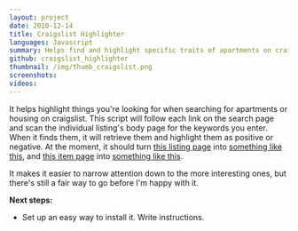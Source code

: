 ```yaml
---
layout: project
date: 2010-12-14
title: Craigslist Highlighter
languages: Javascript
summary: Helps find and highlight specific traits of apartments on craigslist
github: craigslist_highlighter
thumbnail: /img/thumb_craigslist.png
screenshots: 
videos:
---
```


It helps highlight things you're looking for when searching for apartments or housing on craigslist. This script will follow each link on the search page and scan the individual listing's body page for the keywords you enter. When it finds them, it will retrieve them and highlight them as positive or negative.
At the moment, it should turn [this listing page](http://i.imgur.com/z5UVY.jpg) into [something like this](http://i.imgur.com/Lg3E0.jpg), and [this item page](http://i.imgur.com/9zbqA.jpg) into [something like this](http://i.imgur.com/78gq6.jpg).

It makes it easier to narrow attention down to the more interesting ones, but there's still a fair way to go before I'm happy with it.

**Next steps:**

* Set up an easy way to install it. Write instructions.
